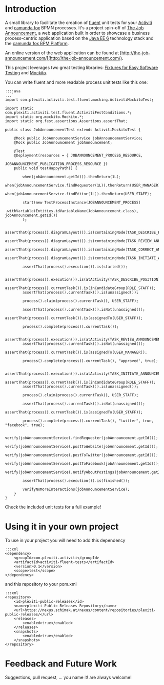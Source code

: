 # Introduction

A small library to facilitate the creation of [fluent](http://www.martinfowler.com/bliki/FluentInterface.html) unit tests
for your [Activiti](http://activit.org) and [camunda fox](http://www.camunda.com/fox) BPMN processes. It's a project spin-off of
[The Job Announcement](https://bitbucket.org/plexiti/the-job-announcement-fox), a web application built in order to
showcase a business process-centric application based on the [Java EE 6](http://www.oracle.com/technetwork/java/javaee/overview/index.html)
technology stack and the [camunda fox BPM Platform](http://www.camunda.com/fox).

An online version of the web application can be found at [http://the-job-announcement.com/](http://the-job-announcement.com/).

This project leverages two great testing libraries: [Fixtures for Easy Software Testing](http://fest.easytesting.org/) and
[Mockito](http://code.google.com/p/mockito/).

You can write fluent and more readable process unit tests like this one:

    :::java
    ...
    import com.plexiti.activiti.test.fluent.mocking.ActivitiMockitoTest;

    import static com.plexiti.activiti.test.fluent.ActivitiFestConditions.*;
    import static org.mockito.Mockito.*;
    import static org.fest.assertions.Assertions.assertThat;

    public class JobAnnouncementTest extends ActivitiMockitoTest {

        @Mock public JobAnnouncementService jobAnnouncementService;
        @Mock public JobAnnouncement jobAnnouncement;

        @Test
        @Deployment(resources = { JOBANNOUNCEMENT_PROCESS_RESOURCE,
                                  JOBANNOUNCEMENT_PUBLICATION_PROCESS_RESOURCE })
        public void testHappyPath() {

            when(jobAnnouncement.getId()).thenReturn(1L);
            when(jobAnnouncementService.findRequester(1L)).thenReturn(USER_MANAGER);
            when(jobAnnouncementService.findEditor(1L)).thenReturn(USER_STAFF);

            start(new TestProcessInstance(JOBANNOUNCEMENT_PROCESS)
                .withVariable(Entities.idVariableName(JobAnnouncement.class), jobAnnouncement.getId())
            );

            assertThat(process().diagramLayout()).is(containingNode(TASK_DESCRIBE_POSITION));
            assertThat(process().diagramLayout()).is(containingNode(TASK_REVIEW_ANNOUNCEMENT));
            assertThat(process().diagramLayout()).is(containingNode(TASK_CORRECT_ANNOUNCEMENT));
            assertThat(process().diagramLayout()).is(containingNode(TASK_INITIATE_ANNOUNCEMENT));

            assertThat(process().execution()).is(started());

            assertThat(process().execution()).is(atActivity(TASK_DESCRIBE_POSITION));
            assertThat(process().currentTask()).is(inCandidateGroup(ROLE_STAFF));
            assertThat(process().currentTask()).is(unassigned());

            process().claim(process().currentTask(), USER_STAFF);

            assertThat(process().currentTask()).isNot(unassigned());
            assertThat(process().currentTask()).is(assignedTo(USER_STAFF));

            process().complete(process().currentTask());

            assertThat(process().execution()).is(atActivity(TASK_REVIEW_ANNOUNCEMENT));
            assertThat(process().currentTask()).isNot(unassigned());
            assertThat(process().currentTask()).is(assignedTo(USER_MANAGER));

            process().complete(process().currentTask(), "approved", true);

            assertThat(process().execution()).is(atActivity(TASK_INITIATE_ANNOUNCEMENT));
            assertThat(process().currentTask()).is(inCandidateGroup(ROLE_STAFF));
            assertThat(process().currentTask()).is(unassigned());

            process().claim(process().currentTask(), USER_STAFF);

            assertThat(process().currentTask()).isNot(unassigned());
            assertThat(process().currentTask()).is(assignedTo(USER_STAFF));

            process().complete(process().currentTask(), "twitter", true, "facebook", true);

            verify(jobAnnouncementService).findRequester(jobAnnouncement.getId());
            verify(jobAnnouncementService).postToWebsite(jobAnnouncement.getId());
            verify(jobAnnouncementService).postToTwitter(jobAnnouncement.getId());
            verify(jobAnnouncementService).postToFacebook(jobAnnouncement.getId());
            verify(jobAnnouncementService).notifyAboutPostings(jobAnnouncement.getId());

            assertThat(process().execution()).is(finished());

            verifyNoMoreInteractions(jobAnnouncementService);
        }
    }
Check the included unit tests for a full example!


# Using it in your own project

To use in your project you will need to add this dependency

    :::xml
    <dependency>
        <groupId>com.plexiti.activiti</groupId>
        <artifactId>activiti-fluent-tests</artifactId>
        <version>0.1</version>
        <scope>test</scope>
    </dependency>

and this repository to your pom.xml

    :::xml
    <repository>
        <id>plexiti-public-releases</id>
        <name>plexiti Public Releases Repository</name>
        <url>https://nexus.schimak.at/nexus/content/repositories/plexiti-public-releases/</url>
        <releases>
            <enabled>true</enabled>
        </releases>
        <snapshots>
            <enabled>true</enabled>
        </snapshots>
    </repository>

# Feedback and Future Work

Suggestions, pull request, ... you name it! are always welcome!
